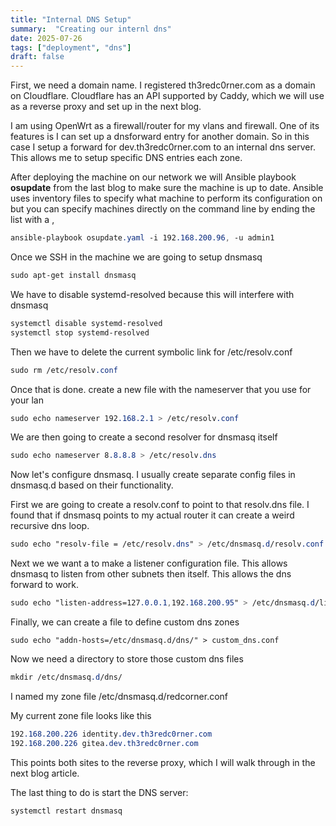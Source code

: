```yaml
---
title: "Internal DNS Setup"
summary:  "Creating our internl dns"
date: 2025-07-26
tags: ["deployment", "dns"]
draft: false
---
```



First, we need a domain name.  I registered th3redc0rner.com as a domain on Cloudflare.  Cloudflare has an API supported by Caddy, which we will use as a reverse proxy and set up in the next blog.  

I am using OpenWrt as a firewall/router for my vlans and firewall.  One of its features is I can set up a dnsforward entry for another domain.  So in this case I setup a forward for dev.th3redc0rner.com to an internal dns server.  This allows me to setup specific DNS entries each zone.

After deploying the machine on our network we will  Ansible playbook **osupdate** from the last blog to make sure the machine is up to date.  Ansible uses inventory files to specify what machine to perform its configuration on but you can specify machines directly on the command line by ending the list with a ,


```css
ansible-playbook osupdate.yaml -i 192.168.200.96, -u admin1
```

Once we SSH in the machine we are going to setup dnsmasq

```css
sudo apt-get install dnsmasq
```
We have to disable systemd-resolved because this will interfere with dnsmasq

```css
systemctl disable systemd-resolved
systemctl stop systemd-resolved
```

Then we have to delete the current symbolic link for /etc/resolv.conf
```css
sudo rm /etc/resolv.conf
```

Once that is done. create a new file with the nameserver that you use for your lan 

```css
sudo echo nameserver 192.168.2.1 > /etc/resolv.conf
```

We are then going to create a second resolver for dnsmasq itself
```css
sudo echo nameserver 8.8.8.8 > /etc/resolv.dns
```

Now let's configure dnsmasq.  I usually create separate config files in dnsmasq.d based on their functionality.

First we are going to create a resolv.conf to point to that resolv.dns file.  I found that if dnsmasq points to my actual router it can create a weird recursive dns loop.

```css
sudo echo "resolv-file = /etc/resolv.dns" > /etc/dnsmasq.d/resolv.conf
```

Next we we want a to make a listener configuration file.  This allows dnsmasq to listen from other subnets then itself.  This allows the dns forward to work.

```css
sudo echo "listen-address=127.0.0.1,192.168.200.95" > /etc/dnsmasq.d/listen.conf
```
Finally, we can create a file to define custom dns zones
```
sudo echo "addn-hosts=/etc/dnsmasq.d/dns/" > custom_dns.conf 
```

Now we need a directory to store those custom dns files
```css
mkdir /etc/dnsmasq.d/dns/
```

I named my zone file /etc/dnsmasq.d/redcorner.conf

My current zone file looks like this

```css
192.168.200.226 identity.dev.th3redc0rner.com
192.168.200.226 gitea.dev.th3redc0rner.com
```

This points both sites to the reverse proxy, which I will walk through in the next blog article.

The last thing to do is start the DNS server:

```css
systemctl restart dnsmasq
```

